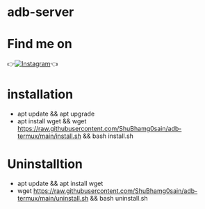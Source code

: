 # adb-server


# Find me on 

👉[![Instagram](https://img.shields.io/badge/INSTAGRAM-FOLLOW-red?style=for-the-badge&logo=instagram)](https://www.instagram.com/shubham_g0sain)👈
 


# installation
* apt update && apt upgrade
* apt install wget && wget https://raw.githubusercontent.com/ShuBhamg0sain/adb-termux/main/install.sh && bash install.sh



# Uninstalltion
* apt update && apt install wget 
* wget https://raw.githubusercontent.com/ShuBhamg0sain/adb-termux/main/uninstall.sh && bash uninstall.sh
